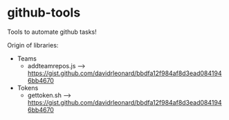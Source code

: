 # github-tools

Tools to automate github tasks!

Origin of libraries:

- Teams
  - addteamrepos.js --> https://gist.github.com/davidrleonard/bbdfa12f984af8d3ead0841946bb4670
- Tokens
  - gettoken.sh --> https://gist.github.com/davidrleonard/bbdfa12f984af8d3ead0841946bb4670

